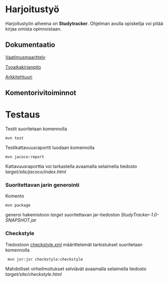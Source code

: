 # Harjoitustyö

Harjoitustyön aiheena on **Studytracker**. Ohjelman avulla opiskelija voi pitää kirjaa omista opinnoistaan.

## Dokumentaatio

[Vaatimusmaarittely](https://github.com/papirila/ot-harjoitustyo/blob/master/dokumentaatio/vaatimusmaarittely.md)

[Tyoaikakirjanpito](https://github.com/papirila/ot-harjoitustyo/blob/master/dokumentaatio/tyoaikakirjanpito.md)

[Arkkitehtuuri](https://github.com/papirila/ot-harjoitustyo/blob/master/dokumentaatio/arkkitehtuuri.md)

## Komentorivitoiminnot

# Testaus

Testit suoritetaan komennolla

```
mvn test
```

Testikattavuusraportti luodaan komennolla

```
mvn jacoco:report
```

Kattavuusraporttia voi tarkastella avaamalla selaimella tiedosto _target/site/jacoco/index.html_

### Suoritettavan jarin generointi

Komento

```
mvn package
```

generoi hakemistoon _target_ suoritettavan jar-tiedoston _StudyTracker-1.0-SNAPSHOT.jar_


### Checkstyle

Tiedostoon [checkstyle.xml](https://github.com/papirila/ot-harjoitustyo/blob/master/Studytracker/checkstyle.xml) määrittelemät tarkistukset suoritetaan komennolla

```
 mvn jxr:jxr checkstyle:checkstyle
```

Mahdolliset virheilmoitukset selviävät avaamalla selaimella tiedosto _target/site/checkstyle.html_
